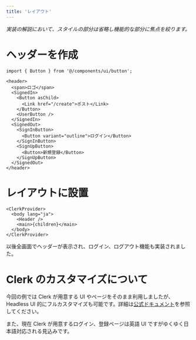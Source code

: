 ```yaml
---
title: 'レイアウト'
---
```


_実装の解説において、スタイルの部分は省略し機能的な部分に焦点を絞ります。_

# ヘッダーを作成

```tsx:app/components/header.tsx
import { Button } from '@/components/ui/button';

<header>
  <span>ロゴ</span>
  <SignedIn>
    <Button asChild>
      <Link href="/create">ポスト</Link>
    </Button>
    <UserButton />
  </SignedIn>
  <SignedOut>
    <SignInButton>
      <Button variant="outline">ログイン</Button>
    </SignInButton>
    <SignUpButton>
      <Button>新規登録</Button>
    </SignUpButton>
  </SignedOut>
</header>
```

# レイアウトに設置

```tsx:app/layouts.tsx
<ClerkProvider>
  <body lang="ja">
    <Header />
    <main>{children}</main>
  </body>
</ClerkProvider>
```

以後全画面でヘッダーが表示され、ログイン、ログアウト機能も実装されました。

# Clerk のカスタマイズについて

今回の例では Clerk が用意する UI やページをそのまま利用しましたが、Headless UI 的にフルカスタマイズも可能です。詳細は[公式ドキュメント](https://docs.clerk.dev/)を参照してください。

また、現在 Clerk が用意するログイン、登録ページは英語 UI ですがゆくゆく日本語対応される見込みです。

